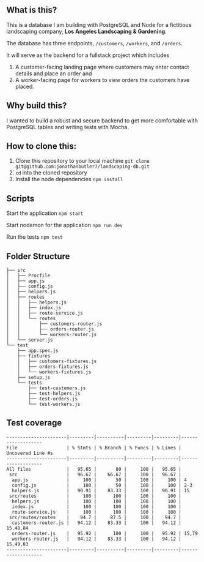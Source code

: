 ## What is this?

This is a database I am building with PostgreSQL and Node for a fictitious landscaping company, **Los Angeles Landscaping & Gardening**. 

The database has three endpoints, `/customers`, `/workers`, and `/orders`. 

It will serve as the backend for a fullstack project which includes 

1. A customer-facing landing page where customers may enter contact details and place an order and 
2. A worker-facing page for workers to view orders the customers have placed.
## Why build this?

I wanted to build a robust and secure backend to get more comfortable with PostgreSQL tables and writing tests with Mocha.

## How to clone this:

1. Clone this repository to your local machine `git clone git@github.com:jonathanbutler7/landscaping-db.git`
2. `cd` into the cloned repository
3. Install the node dependencies `npm install`

## Scripts

Start the application `npm start`

Start nodemon for the application `npm run dev`

Run the tests `npm test`
## Folder Structure
```
├── src
│   ├── Procfile
│   ├── app.js
│   ├── config.js
│   ├── helpers.js
│   ├── routes
│   │   ├── helpers.js
│   │   ├── index.js
│   │   ├── route-service.js
│   │   └── routes
│   │       ├── customers-router.js
│   │       ├── orders-router.js
│   │       └── workers-router.js
│   └── server.js
└── test
    ├── app.spec.js
    ├── fixtures
    │   ├── customers-fixtures.js
    │   ├── orders-fixtures.js
    │   └── workers-fixtures.js
    ├── setup.js
    └── tests
        ├── test-customers.js
        ├── test-helpers.js
        ├── test-orders.js
        └── test-workers.js
```

## Test coverage
```
----------------------|---------|----------|---------|---------|-------------------
File                  | % Stmts | % Branch | % Funcs | % Lines | Uncovered Line #s 
----------------------|---------|----------|---------|---------|-------------------
All files             |   95.65 |       80 |     100 |   95.65 |                   
 src                  |   96.67 |    66.67 |     100 |   96.67 |                   
  app.js              |     100 |       50 |     100 |     100 | 4                 
  config.js           |     100 |       50 |     100 |     100 | 2-3               
  helpers.js          |   90.91 |    83.33 |     100 |   90.91 | 15                
 src/routes           |     100 |      100 |     100 |     100 |                   
  helpers.js          |     100 |      100 |     100 |     100 |                   
  index.js            |     100 |      100 |     100 |     100 |                   
  route-service.js    |     100 |      100 |     100 |     100 |                   
 src/routes/routes    |    94.7 |     87.5 |     100 |    94.7 |                   
  customers-router.js |   94.12 |    83.33 |     100 |   94.12 | 15,48,84          
  orders-router.js    |   95.92 |      100 |     100 |   95.92 | 15,79             
  workers-router.js   |   94.12 |    83.33 |     100 |   94.12 | 15,49,83          
----------------------|---------|----------|---------|---------|-------------------
```

